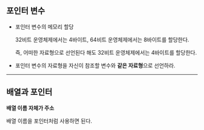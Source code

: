 ## 포인터 변수

- 포인터 변수의 메모리 할당

  32비트 운영체제에서는 4바이트, 64비트 운영체제에서는 8바이트를 할당한다.

  즉, 어떠한 자료형으로 선언된다 해도 32비트 운영체제에서는 4바이트를 할당한다.

- 포인터 변수의 자료형을 자신이 참조할 변수와 **같은 자료형**으로 선언하라.

---

## 배열과 포인터

**배열 이름 자체가 주소**

배열 이름을 포인터처럼 사용하면 된다.